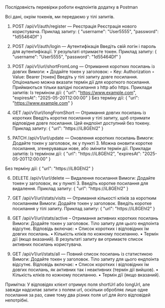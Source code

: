 Послідовність перевірки роботи ендпоінтів додатку в Postman

Всі дані, окрім токенів, ми передаємо у тілі запитів. 

1. POST /api/v1/auth/register — Реєстрація
Реєстрація нового користувача.
Приклад запиту:
{
  "username": "User5555",
  "password": "1d55464Df"
}

2. POST /api/v1/auth/login — Аутентифікація
Введіть свій логін і пароль для аутентифікації. У результаті отримаєте токен.
Приклад запиту:
{
  "username": "User5555",
  "password": "1d55464Df"
}

3. POST /api/v1/url/shortFromLong — Отримання коротких посилань із довгих
Вимоги:
    • Додайте токен у заголовок:
        ◦ Key: Authorization
        ◦ Value: Bearer [токен]
Введіть у тілі запиту довге посилання. Опціонально можна вказати термін дії для короткого посилання. 
Приймаються тільки валідні посилання з http або https.
Приклади запитів:
Із терміном дії: 
{
  "url": "https://www.example.com",
  "expiresAt": "2025-05-20T12:00:00"
}
Без терміну дії: 
{
  "url": "https://www.example.com"
}

4. GET /api/v1/url/longFromShort — Отримання довгих посилань із коротких
Введіть коротке посилання у тілі запиту, щоб отримати відповідне довге посилання. Цей ендпоінт доступний без токену.
Приклад запиту:
{
  "url": "https://iL8GEhI2"
}

5. PATCH /api/v1/url/update — Оновлення коротких посилань
Вимоги: Додайте токен у заголовок, як у пункті 3.
Можна оновити коротке посилання, згенерувавши нове, або змінити термін дії.
Приклади запитів:
Із терміном дії: 
{
  "url": "https://iL8GEhI2",
  "expiresAt": "2025-05-20T12:00:00"
}

Без терміну дії: 
{
  "url": "https://iL8GEhI2"
}

6. DELETE /api/v1/url/delete — Видалення посилання
Вимоги: Додайте токен у заголовок, як у пункті 3.
Введіть коротке посилання для видалення.
Приклад запиту:
{
  "url": "https://iL8GEhI2"
}

7. GET /api/v1/url/stats/visits — Отримання кількості кліків за коротким посиланням
Вимоги: Додайте токен у заголовок.
Введіть коротке посилання у тілі запиту.
Приклад запиту:
{
  "url": "https://iL8GEhI2"
}

8. GET /api/v1/url/stats/active – Отримання активних коротких посилань
Вимоги: Додайте токен у заголовок.
Тіло запиту для цього ендпоінта відсутнє.
Відповідь включає:
   • Список коротких і відповідних їм довгих посилань.
   • Кількість кліків по кожному посиланню.
   • Термін дії (якщо вказаний).
В результаті запиту ви отримаєте список активних посилань користувача.

9. GET /api/v1/url/stats/all — Повний список посилань із статистикою
Вимоги: Додайте токен у заголовок.
Тіло запиту для цього ендпоінта відсутнє.
Відповідь включає:
    • Список коротких і відповідних їм довгих посилань, як активних так і неактивних (термін дії вийшов).
    • Кількість кліків по кожному посиланню.
    • Термін дії (якщо вказаний).


Примітка: У відповідях клієнт отримує поля shortUrl або longUrl, 
але завжди надсилає запити з полем url, оскільки обробляє лише одне посилання за раз, 
саме тому два різних поля url для його відповідей непотрібні.



      
